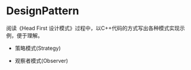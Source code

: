 DesignPattern
=============

阅读《Head First 设计模式》过程中，以C++代码的方式写出各种模式实现示例，便于理解。

* 策略模式(Strategy)  

* 观察者模式(Observer)

